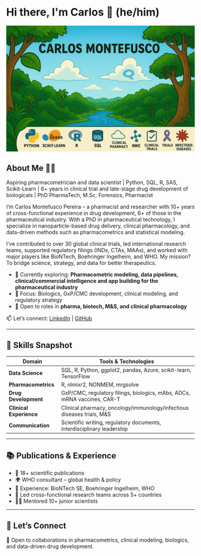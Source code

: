 # Hi there, I'm Carlos 👋 (he/him)

![Banner](banner.png)

## About Me 🔬💡

Aspiring pharmacometrician and data scientist | Python, SQL, R, SAS, Scikit-Learn | 6+ years in clinical trial and late-stage drug development of biologicals | PhD PharmaTech, M.Sc. Forensics, Pharmacist

I’m Carlos Montefusco Pereira – a pharmacist and researcher with 10+ years of cross-functional experience in drug development, 6+ of those in the pharmaceutical industry. With a PhD in pharmaceutical technology, I specialize in nanoparticle-based drug delivery, clinical pharmacology, and data-driven methods such as pharmacometrics and statistical modeling.

I’ve contributed to over 30 global clinical trials, led international research teams, supported regulatory filings (INDs, CTAs, MAAs), and worked with major players like BioNTech, Boehringer Ingelheim, and WHO. My mission? To bridge science, strategy, and data for better therapeutics.

- 🔭 Currently exploring: **Pharmacometric modeling, data pipelines, clinical/commercial intelligence and app building for the pharmaceutical industry**
- 📍 Focus: Biologics, GxP/CMC development, clinical modeling, and regulatory strategy
- 🤝 Open to roles in **pharma, biotech, M&S, and clinical pharmacology**

📫 Let’s connect: [LinkedIn](https://www.linkedin.com/in/carlos-montefusco-pereira-dr/) | [GitHub](https://github.com/camontefusco)

---

## 🧠 Skills Snapshot

| Domain                   | Tools & Technologies |
|--------------------------|----------------------|
| **Data Science**         | SQL, R, Python, ggplot2, pandas, Azure, scikit-learn, TensorFlow |
| **Pharmacometrics**      | R, nlmixr2, NONMEM, mrgsolve |
| **Drug Development**     | GxP/CMC, regulatory filings, biologics, mAbs, ADCs, mRNA vaccines, CAR-T |
| **Clinical Experience**  | Clinical pharmacy, oncology/immunology/infectious diseases trials, M&S |
| **Communication**        | Scientific writing, regulatory documents, interdisciplinary leadership |

---

## 📚 Publications & Experience

- 🧾 18+ scientific publications  
- 🌍 WHO consultant – global health & policy  
- 💼 Experience: BioNTech SE, Boehringer Ingelheim, WHO  
- 🧪 Led cross-functional research teams across 5+ countries  
- 👨‍🏫 Mentored 10+ junior scientists  

---

## 🤝 Let’s Connect

💬 Open to collaborations in pharmacometrics, clinical modeling, biologics, and data-driven drug development.
